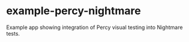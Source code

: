 # example-percy-nightmare
Example app showing integration of Percy visual testing into Nightmare tests.
